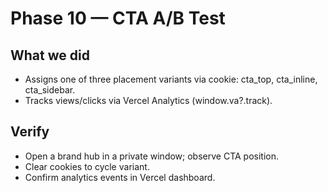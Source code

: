 # Phase 10 — CTA A/B Test

## What we did
- Assigns one of three placement variants via cookie: cta_top, cta_inline, cta_sidebar.
- Tracks views/clicks via Vercel Analytics (window.va?.track).

## Verify
- Open a brand hub in a private window; observe CTA position.
- Clear cookies to cycle variant.
- Confirm analytics events in Vercel dashboard.
